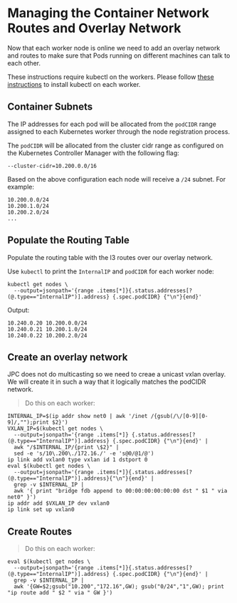 # Managing the Container Network Routes and Overlay Network

Now that each worker node is online we need to add an overlay network and routes to make sure that Pods running on different machines can talk to each other.

These instructions require kubectl on the workers. Please follow [these instructions](06-kubectl.md) to install kubectl on each worker.

## Container Subnets

The IP addresses for each pod will be allocated from the `podCIDR` range assigned to each Kubernetes worker through the node registration process.

The `podCIDR` will be allocated from the cluster cidr range as configured on the Kubernetes Controller Manager with the following flag:

```
--cluster-cidr=10.200.0.0/16
```

Based on the above configuration each node will receive a `/24` subnet. For example:

```
10.200.0.0/24
10.200.1.0/24
10.200.2.0/24
...
``` 

## Populate the Routing Table

Populate the routing table with the l3 routes over our overlay network.

Use `kubectl` to print the `InternalIP` and `podCIDR` for each worker node:

```
kubectl get nodes \
  --output=jsonpath='{range .items[*]}{.status.addresses[?(@.type=="InternalIP")].address} {.spec.podCIDR} {"\n"}{end}'
```

Output:

```
10.240.0.20 10.200.0.0/24 
10.240.0.21 10.200.1.0/24 
10.240.0.22 10.200.2.0/24 
```

## Create an overlay network

JPC does not do multicasting so we need to creae a unicast vxlan overlay. We will create it in such a way that it logically matches the podCIDR network.

> Do this on each worker:

```
INTERNAL_IP=$(ip addr show net0 | awk '/inet /{gsub(/\/[0-9][0-9]/,"");print $2}')
VXLAN_IP=$(kubectl get nodes \
  --output=jsonpath='{range .items[*]} {.status.addresses[?(@.type=="InternalIP")].address} {.spec.podCIDR} {"\n"}{end}' | 
  awk "/$INTERNAL_IP/{print \$2}" | 
  sed -e 's/10\.200\./172.16./' -e 's@0/@1/@')
ip link add vxlan0 type vxlan id 1 dstport 0
eval $(kubectl get nodes \
  --output=jsonpath='{range .items[*]}{.status.addresses[?(@.type=="InternalIP")].address}{"\n"}{end}' |
  grep -v $INTERNAL_IP |
  awk '{ print "bridge fdb append to 00:00:00:00:00:00 dst " $1 " via net0" }')
ip addr add $VXLAN_IP dev vxlan0
ip link set up vxlan0
```

## Create Routes

> Do this on each worker:

```
eval $(kubectl get nodes \
  --output=jsonpath='{range .items[*]}{.status.addresses[?(@.type=="InternalIP")].address} {.spec.podCIDR} {"\n"}{end}' | 
  grep -v $INTERNAL_IP | 
  awk '{GW=$2;gsub("10.200","172.16",GW); gsub("0/24","1",GW); print "ip route add " $2 " via " GW }')
```

